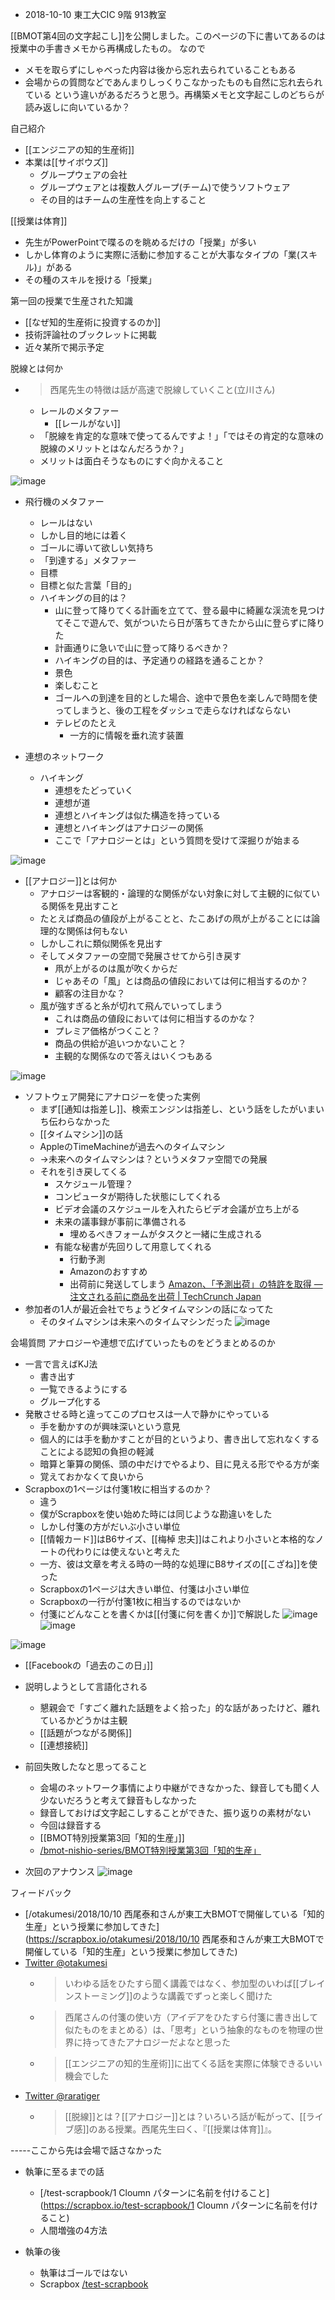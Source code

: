
- 2018-10-10 東工大CIC 9階 913教室

[[BMOT第4回の文字起こし]]を公開しました。このページの下に書いてあるのは授業中の手書きメモから再構成したもの。
なので
- メモを取らずにしゃべった内容は後から忘れ去られていることもある
- 会場からの質問などであんまりしっくりこなかったものも自然に忘れ去られている
という違いがあるだろうと思う。再構築メモと文字起こしのどちらが読み返しに向いているか？


自己紹介
- [[エンジニアの知的生産術]]
- 本業は[[サイボウズ]]
    - グループウェアの会社
    - グループウェアとは複数人グループ(チーム)で使うソフトウェア
    - その目的はチームの生産性を向上すること

[[授業は体育]]
- 先生がPowerPointで喋るのを眺めるだけの「授業」が多い
- しかし体育のように実際に活動に参加することが大事なタイプの「業(スキル)」がある
- その種のスキルを授ける「授業」

第一回の授業で生産された知識
- [[なぜ知的生産術に投資するのか]]
- 技術評論社のブックレットに掲載
- 近々某所で掲示予定

脱線とは何か
- > 西尾先生の特徴は話が高速で脱線していくこと(立川さん)
    - レールのメタファー
        - [[レールがない]]
    - 「脱線を肯定的な意味で使ってるんですよ！」「ではその肯定的な意味の脱線のメリットとはなんだろうか？」
    - メリットは面白そうなものにすぐ向かえること

![image](https://gyazo.com/09f6af65238f9b71b8821a71569aec9e/thumb/1000)

- 飛行機のメタファー
    - レールはない
    - しかし目的地には着く
    - ゴールに導いて欲しい気持ち
    - 「到達する」メタファー
    - 目標
    - 目標と似た言葉「目的」
    - ハイキングの目的は？
        - 山に登って降りてくる計画を立てて、登る最中に綺麗な渓流を見つけてそこで遊んで、気がついたら日が落ちてきたから山に登らずに降りた
        - 計画通りに急いで山に登って降りるべきか？
        - ハイキングの目的は、予定通りの経路を通ることか？
        - 景色
        - 楽しむこと
        - ゴールへの到達を目的とした場合、途中で景色を楽しんで時間を使ってしまうと、後の工程をダッシュで走らなければならない
        - テレビのたとえ
            - 一方的に情報を垂れ流す装置

- 連想のネットワーク
    - ハイキング
        - 連想をたどっていく
        - 連想が道
        - 連想とハイキングは似た構造を持っている
        - 連想とハイキングはアナロジーの関係
        - ここで「アナロジーとは」という質問を受けて深掘りが始まる

![image](https://gyazo.com/95293878d4bfca18343843a4dd5b3b82/thumb/1000)

- [[アナロジー]]とは何か
    - アナロジーは客観的・論理的な関係がない対象に対して主観的に似ている関係を見出すこと
    - たとえば商品の値段が上がることと、たこあげの凧が上がることには論理的な関係は何もない
    - しかしこれに類似関係を見出す
    - そしてメタファーの空間で発展させてから引き戻す
        - 凧が上がるのは風が吹くからだ
        - じゃあその「風」とは商品の値段においては何に相当するのか？
        - 顧客の注目かな？
    - 風が強すぎると糸が切れて飛んでいってしまう
        - これは商品の値段においては何に相当するのかな？
        - プレミア価格がつくこと？
        - 商品の供給が追いつかないこと？
        - 主観的な関係なので答えはいくつもある

![image](https://gyazo.com/e38b34d3092bcade9a058af4cc8d0dbf/thumb/1000)

- ソフトウェア開発にアナロジーを使った実例
    - まず[[通知は指差し]]、検索エンジンは指差し、という話をしたがいまいち伝わらなかった
    - [[タイムマシン]]の話
    - AppleのTimeMachineが過去へのタイムマシン
    - →未来へのタイムマシンは？というメタファ空間での発展
    - それを引き戻してくる
        - スケジュール管理？
        - コンピュータが期待した状態にしてくれる
        - ビデオ会議のスケジュールを入れたらビデオ会議が立ち上がる
        - 未来の議事録が事前に準備される
            - 埋めるべきフォームがタスクと一緒に生成される
        - 有能な秘書が先回りして用意してくれる
            - 行動予測
            - Amazonのおすすめ
            - 出荷前に発送してしまう [Amazon、「予測出荷」の特許を取得 ― 注文される前に商品を出荷 | TechCrunch Japan](https://jp.techcrunch.com/2014/01/20/20140118amazon-pre-ships/)
- 参加者の1人が最近会社でちょうどタイムマシンの話になってた
    - そのタイムマシンは未来へのタイムマシンだった
![image](https://gyazo.com/4024bb6f94455b64034bf9f22a274669/thumb/1000)

会場質問 アナロジーや連想で広げていったものをどうまとめるのか
- 一言で言えばKJ法
    - 書き出す
    - 一覧できるようにする
    - グループ化する
- 発散させる時と違ってこのプロセスは一人で静かにやっている
    - 手を動かすのが興味深いという意見
    - 個人的には手を動かすことが目的というより、書き出して忘れなくすることによる認知の負担の軽減
    - 暗算と筆算の関係、頭の中だけでやるより、目に見える形でやる方が楽
    - 覚えておかなくて良いから
- Scrapboxの1ページは付箋1枚に相当するのか？
    - 違う
    - 僕がScrapboxを使い始めた時には同じような勘違いをした
    - しかし付箋の方がだいぶ小さい単位
    - [[情報カード]]はB6サイズ、[[梅棹 忠夫]]はこれより小さいと本格的なノートの代わりには使えないと考えた
    - 一方、彼は文章を考える時の一時的な処理にB8サイズの[[こざね]]を使った
    - Scrapboxの1ページは大きい単位、付箋は小さい単位
    - Scrapboxの一行が付箋1枚に相当するのではないか
    - 付箋にどんなことを書くかは[[付箋に何を書くか]]で解説した
![image](https://gyazo.com/0fae5db1a4be77a5b3ff85d71fbc7452/thumb/1000)
![image](https://gyazo.com/49030d7e539a95eaf8f4ed6784d5c827/thumb/1000)

![image](https://gyazo.com/bed1de3b171bed732365a66e12af5b85/thumb/1000)
- [[Facebookの「過去のこの日」]]


- 説明しようとして言語化される
    - 懇親会で「すごく離れた話題をよく拾った」的な話があったけど、離れているかどうかは主観
    - [[話題がつながる関係]]
    - [[連想接続]]

- 前回失敗したなと思ってること
    - 会場のネットワーク事情により中継ができなかった、録音しても聞く人少ないだろうと考えて録音もしなかった
    - 録音しておけば文字起こしすることができた、振り返りの素材がない
    - 今回は録音する
    - [[BMOT特別授業第3回「知的生産」]]
    - [/bmot-nishio-series/BMOT特別授業第3回「知的生産」](https://scrapbox.io/bmot-nishio-series/BMOT特別授業第3回「知的生産」)

- 次回のアナウンス
![image](https://gyazo.com/c862e8d729786aa10b045a75d88ee072/thumb/1000)

フィードバック
- [/otakumesi/2018/10/10 西尾泰和さんが東工大BMOTで開催している「知的生産」という授業に参加してきた](https://scrapbox.io/otakumesi/2018/10/10 西尾泰和さんが東工大BMOTで開催している「知的生産」という授業に参加してきた)
- [Twitter @otakumesi](https://twitter.com/otakumesi/status/1049993709809414144)
    - > いわゆる話をひたすら聞く講義ではなく、参加型のいわば[[ブレインストーミング]]のような講義でずっと楽しく聞けた
    - > 西尾さんの付箋の使い方（アイデアをひたすら付箋に書き出して似たものをまとめる）は、「思考」という抽象的なものを物理の世界に持ってきたアナロジーだよなと思った
    - > [[エンジニアの知的生産術]]に出てくる話を実際に体験できるいい機会でした
- [Twitter @raratiger](https://twitter.com/raratiger/status/1050055590758641664)
    - > [[脱線]]とは？[[アナロジー]]とは？いろいろ話が転がって、[[ライブ感]]のある授業。西尾先生曰く、『[[授業は体育]]』。

-----ここから先は会場で話さなかった
- 執筆に至るまでの話
    - [/test-scrapbook/1 Cloumn パターンに名前を付けること](https://scrapbox.io/test-scrapbook/1 Cloumn パターンに名前を付けること)
    - 人間増強の4方法

- 執筆の後
    - 執筆はゴールではない
    - Scrapbox [/test-scrapbook](https://scrapbox.io/test-scrapbook)